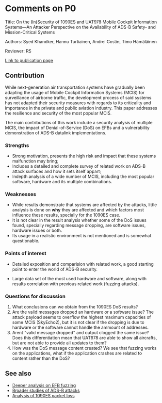 # Comments on P0

Title: On the (In)Security of 1090ES and UAT978 Mobile Cockpit Information Systems—An Attacker Perspective on the Availability of ADS-B Safety- and Mission-Critical Systems

Authors: Syed Khandker, Hannu Turtiainen, Andrei Costin, Timo Hämäläinen

Reviewer: RS

[Link to publication page](https://ieeexplore.ieee.org/document/9749067)

## Contribution

While next-generation air transportation systems have gradually been adapting the usage of Mobile Cockpit Information Systems (MCIS) for surveillance of airborne traffic, the development process of said systems has not adapted their security measures with regards to its criticality and importance in the private and public aviation industry. This paper addresses the resilience and security of the most popular MCIS. 

The main contributions of this work include a security analysis of multiple MCIS, the impact of Denial-of-Service (DoS) on EFBs and a vulnerability demonstration of ADS-B datalink implementations.

### Strengths

* Strong motivation, presents the high risk and impact that these systems malfunction may bring; 
* Includes a detailed and complete survey of related work on ADS-B attack surfaces and how it sets itself appart;
* Indepth analysis of a wide number of MCIS, including the most popular software, hardware and its multiple combinations.

### Weaknesses

* While results demonstrate that systems are affected by the attacks, little analysis is done on __why__ they are affected and which factors most influence these results, specially for the 1090ES case. 
* It is not clear in the result analysis whether some of the DoS issues found, specially regarding message dropping, are software issues, hardware issues or both.
* Its usage in a realistic environment is not mentioned and is somewhat questionable.

### Points of interest

- Detailed exposition and comparision with related work, a good starting point to enter the world of ADS-B security.

- Large data set of the most used hardware and software, along with results correlation with previous related work (fuzzing attacks).

### Questions for discussion

1. What conclusions can we obtain from the 1090ES DoS results? 
2. Are the valid messages dropped an hardware or a software issue? The attack payload seems to overflow the highest maximum capacities of some MCIS (SkyEcho2), but it is not clear if the dropping is due to hardware or the software cannot handle the ammount of addresses. 
3. Arent "valid message dropped" and output clogged the same issue? Does this differentiation mean that UAT978 are able to show all aircrafts, but are not able to provide all updates to them?
4. How was the DoS message content created? We see that fuzzing works on the applications, what if the application crashes are related to content rather than the DoS? 

## See also

- [Deeper analysis on EFB fuzzing](https://ieeexplore.ieee.org/stamp/stamp.jsp?tp=&arnumber=9709804)
- [Broader studies of ADS-B attacks](https://jyx.jyu.fi/bitstream/handle/123456789/79806/Cybersecurity_attacks_on_software_logic_and.pdf?sequence=1&isAllowed=y)
- [Analysis of 1090ES packet loss](https://ieeexplore.ieee.org/stamp/stamp.jsp?tp=&arnumber=6815901)
